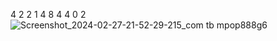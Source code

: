 4
2
2
1
4
8
4
4
0
2![Screenshot_2024-02-27-21-52-29-215_com tb mpop888g6](https://github.com/sid1122739/sid1122739/assets/161601625/302f8528-3f9f-415c-9f33-f303a7599435)


